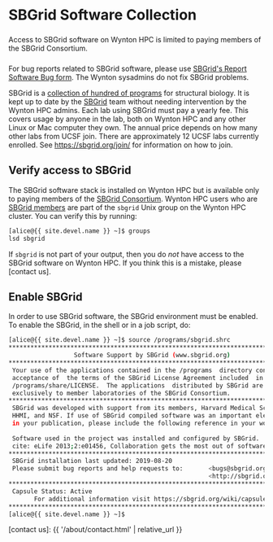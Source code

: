 # SBGrid Software Collection

<div class="alert alert-warning" role="alert" style="margin-top: 3ex">
Access to SBGrid software on Wynton HPC is limited to paying members of the SBGrid Consortium.
</div>

<div class="alert alert-warning" role="alert" style="margin-top: 3ex">
For bug reports related to SBGrid software, please use <a href="https://sbgrid.org/help/?tab=bug">SBGrid's Report Software Bug form</a>.  The Wynton sysadmins do not fix SBGrid problems.
</div>

SBGrid is a [collection of hundred of programs](https://sbgrid.org/software/) for structural biology. It is kept up to date by the [SBGrid] team without needing intervention by the Wynton HPC admins. Each lab using SBGrid must pay a yearly fee. This covers usage by anyone in the lab, both on Wynton HPC and any other Linux or Mac computer they own. The annual price depends on how many other labs from UCSF join. There are approximately 12 UCSF labs currently enrolled. See <https://sbgrid.org/join/> for information on how to join.

## Verify access to SBGrid

The SBGrid software stack is installed on Wynton HPC but is available only to paying members of the [SBGrid Consortium](https://sbgrid.org/join/).  Wynton HPC users who are [SBGrid members] are part of the `sbgrid` Unix group on the Wynton HPC cluster.  You can verify this by running:

```sh
[alice@{{ site.devel.name }} ~]$ groups
lsd sbgrid
```

If `sbgrid` is not part of your output, then you do _not_ have access to the SBGrid software on Wynton HPC.  If you think this is a mistake, please [contact us].


## Enable SBGrid

In order to use SBGrid software, the SBGrid environment must be enabled.  To enable the SBGrid, in the shell or in a job script, do:

```sh
[alice@{{ site.devel.name }} ~]$ source /programs/sbgrid.shrc
********************************************************************************
                  Software Support by SBGrid (www.sbgrid.org)
********************************************************************************
 Your use of the applications contained in the /programs  directory constitutes
 acceptance of  the terms of the SBGrid License Agreement included  in the file
 /programs/share/LICENSE.  The applications  distributed by SBGrid are licensed
 exclusively to member laboratories of the SBGrid Consortium.
******************************************************************************** 
 SBGrid was developed with support from its members, Harvard Medical School,    
 HHMI, and NSF. If use of SBGrid compiled software was an important element     
 in your publication, please include the following reference in your work:      
                                                                                      
 Software used in the project was installed and configured by SBGrid.                   
 cite: eLife 2013;2:e01456, Collaboration gets the most out of software.                
********************************************************************************
 SBGrid installation last updated: 2019-08-20
 Please submit bug reports and help requests to:       <bugs@sbgrid.org>  or
                                                       <http://sbgrid.org/bugs>
********************************************************************************
 Capsule Status: Active
       For additional information visit https://sbgrid.org/wiki/capsules
********************************************************************************
[alice@{{ site.devel.name }} ~]$ 
```


[SBGrid]: https://sbgrid.org/
[SBGrid members]: https://sbgrid.org/members/order/-institutions/
[contact us]: {{ '/about/contact.html' | relative_url }}

<style>
dt {
  margin-top: 1ex;
}
</style>  
